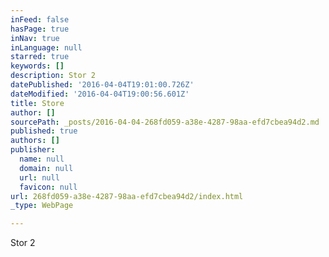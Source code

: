 ```yaml
---
inFeed: false
hasPage: true
inNav: true
inLanguage: null
starred: true
keywords: []
description: Stor 2
datePublished: '2016-04-04T19:01:00.726Z'
dateModified: '2016-04-04T19:00:56.601Z'
title: Store
author: []
sourcePath: _posts/2016-04-04-268fd059-a38e-4287-98aa-efd7cbea94d2.md
published: true
authors: []
publisher:
  name: null
  domain: null
  url: null
  favicon: null
url: 268fd059-a38e-4287-98aa-efd7cbea94d2/index.html
_type: WebPage

---
```

Stor 2